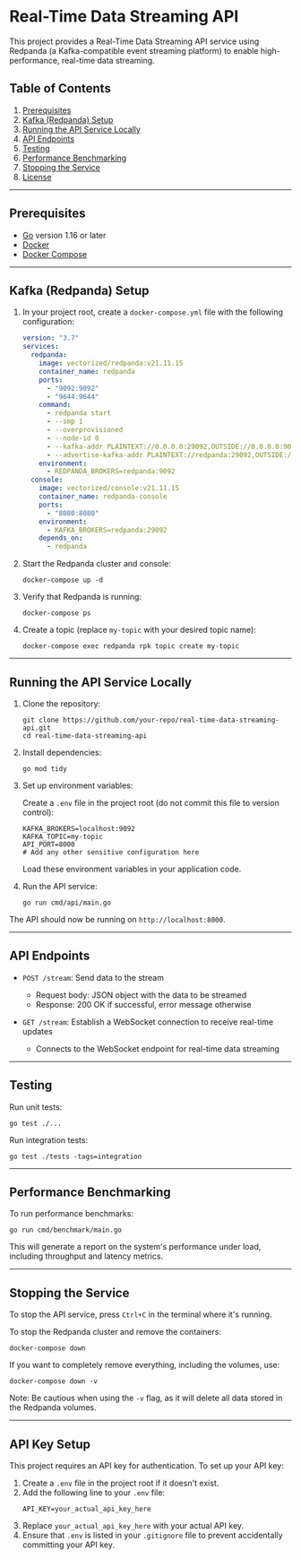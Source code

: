 # Real-Time Data Streaming API

This project provides a Real-Time Data Streaming API service using Redpanda (a Kafka-compatible event streaming platform) to enable high-performance, real-time data streaming.

## Table of Contents

1. [Prerequisites](#prerequisites)
2. [Kafka (Redpanda) Setup](#kafka-redpanda-setup)
3. [Running the API Service Locally](#running-the-api-service-locally)
4. [API Endpoints](#api-endpoints)
5. [Testing](#testing)
6. [Performance Benchmarking](#performance-benchmarking)
7. [Stopping the Service](#stopping-the-service)
8. [License](#license)

---

## Prerequisites

- [Go](https://golang.org/) version 1.16 or later
- [Docker](https://www.docker.com/)
- [Docker Compose](https://docs.docker.com/compose/)

---

## Kafka (Redpanda) Setup

1. In your project root, create a `docker-compose.yml` file with the following configuration:

   ```yaml
   version: "3.7"
   services:
     redpanda:
       image: vectorized/redpanda:v21.11.15
       container_name: redpanda
       ports:
         - "9092:9092"
         - "9644:9644"
       command:
         - redpanda start
         - --smp 1
         - --overprovisioned
         - --node-id 0
         - --kafka-addr PLAINTEXT://0.0.0.0:29092,OUTSIDE://0.0.0.0:9092
         - --advertise-kafka-addr PLAINTEXT://redpanda:29092,OUTSIDE://localhost:9092
       environment:
         - REDPANDA_BROKERS=redpanda:9092
     console:
       image: vectorized/console:v21.11.15
       container_name: redpanda-console
       ports:
         - "8080:8080"
       environment:
         - KAFKA_BROKERS=redpanda:29092
       depends_on:
         - redpanda
   ```

2. Start the Redpanda cluster and console:

   ```
   docker-compose up -d
   ```

3. Verify that Redpanda is running:

   ```
   docker-compose ps
   ```

4. Create a topic (replace `my-topic` with your desired topic name):

   ```
   docker-compose exec redpanda rpk topic create my-topic
   ```

---

## Running the API Service Locally

1. Clone the repository:

   ```
   git clone https://github.com/your-repo/real-time-data-streaming-api.git
   cd real-time-data-streaming-api
   ```

2. Install dependencies:

   ```
   go mod tidy
   ```

3. Set up environment variables:

   Create a `.env` file in the project root (do not commit this file to version control):

   ```
   KAFKA_BROKERS=localhost:9092
   KAFKA_TOPIC=my-topic
   API_PORT=8000
   # Add any other sensitive configuration here
   ```

   Load these environment variables in your application code.

4. Run the API service:

   ```
   go run cmd/api/main.go
   ```

The API should now be running on `http://localhost:8000`.

---

## API Endpoints

- `POST /stream`: Send data to the stream

  - Request body: JSON object with the data to be streamed
  - Response: 200 OK if successful, error message otherwise

- `GET /stream`: Establish a WebSocket connection to receive real-time updates
  - Connects to the WebSocket endpoint for real-time data streaming

---

## Testing

Run unit tests:

```
go test ./...
```

Run integration tests:

```
go test ./tests -tags=integration
```

---

## Performance Benchmarking

To run performance benchmarks:

```
go run cmd/benchmark/main.go
```

This will generate a report on the system's performance under load, including throughput and latency metrics.

---

## Stopping the Service

To stop the API service, press `Ctrl+C` in the terminal where it's running.

To stop the Redpanda cluster and remove the containers:

```
docker-compose down
```

If you want to completely remove everything, including the volumes, use:

```
docker-compose down -v
```

Note: Be cautious when using the `-v` flag, as it will delete all data stored in the Redpanda volumes.

---

## API Key Setup

This project requires an API key for authentication. To set up your API key:

1. Create a `.env` file in the project root if it doesn't exist.
2. Add the following line to your `.env` file:
   ```
   API_KEY=your_actual_api_key_here
   ```
3. Replace `your_actual_api_key_here` with your actual API key.
4. Ensure that `.env` is listed in your `.gitignore` file to prevent accidentally committing your API key.

